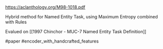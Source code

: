 https://aclanthology.org/M98-1018.pdf

Hybrid method for Named Entity Task, using Maximum Entropy combined with Rules

Evalued on [[1997 Chinchor - MUC-7 Named Entity Task Definition]] 

#paper #encoder_with_handcrafted_features 